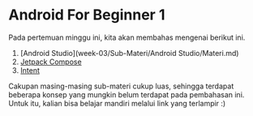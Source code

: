 # Android For Beginner 1

Pada pertemuan minggu ini, kita akan membahas mengenai berikut ini.

1. [Android Studio](week-03/Sub-Materi/Android Studio/Materi.md)
2. [Jetpack Compose](Sub-Materi/Intent/Intent.md) 
2. [Intent](Sub-Materi/Intent/Intent.md) 

Cakupan masing-masing sub-materi cukup luas, sehingga terdapat beberapa konsep yang mungkin belum terdapat pada pembahasan ini. Untuk itu, kalian bisa belajar mandiri melalui link yang terlampir :)
